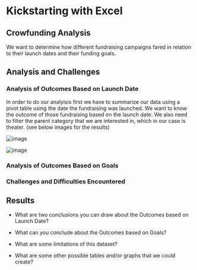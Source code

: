 # Kickstarting with Excel

## Crowfunding Analysis

 We want to determine how different fundraising campaigns fared in relation to their launch dates and their funding goals. 

## Analysis and Challenges

### Analysis of Outcomes Based on Launch Date

In order to do our analyisis first we have to summarize our data using a pivot table using the date the fundraising was launched. We want to know the outcome of those fundraising based on the launch date. We also need to filter the parent category that we are interested in, which in our case is theater. 
(see below images for the results)

![image](https://user-images.githubusercontent.com/99451833/154867645-2de22902-6b94-4d65-bcf0-bfd85d8a8f92.png)


![image](https://user-images.githubusercontent.com/99451833/154864221-5cf89631-6ca0-494f-9de6-4c227621db9d.png)






### Analysis of Outcomes Based on Goals

### Challenges and Difficulties Encountered

## Results

- What are two conclusions you can draw about the Outcomes based on Launch Date?

- What can you conclude about the Outcomes based on Goals?

- What are some limitations of this dataset?

- What are some other possible tables and/or graphs that we could create?
